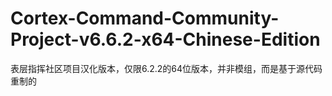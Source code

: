 # Cortex-Command-Community-Project-v6.6.2-x64-Chinese-Edition
表层指挥社区项目汉化版本，仅限6.2.2的64位版本，并非模组，而是基于源代码重制的
